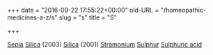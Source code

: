 +++
date = "2016-09-22 17:55:22+00:00"
old-URL = "/homeopathic-medicines-a-z/s"
slug = "s"
title = "S"

+++

[Sepia](/how-we-can-help-you/medicine-a-z/sepia/)
[Silica](/how-we-can-help-you/medicine-a-z/silicea/) (2003)
[Silica](/how-we-can-help-you/medicine-a-z/silicea-2/) (2001)
[Stramonium](/how-we-can-help-you/medicine-a-z/dracula-a-portrait-of-stramonium/)
[Sulphur](/how-we-can-help-you/medicine-a-z/sulphur/)
[Sulphuric acid](/how-we-can-help-you/medicine-a-z/hurry-hurry-hurry/)
